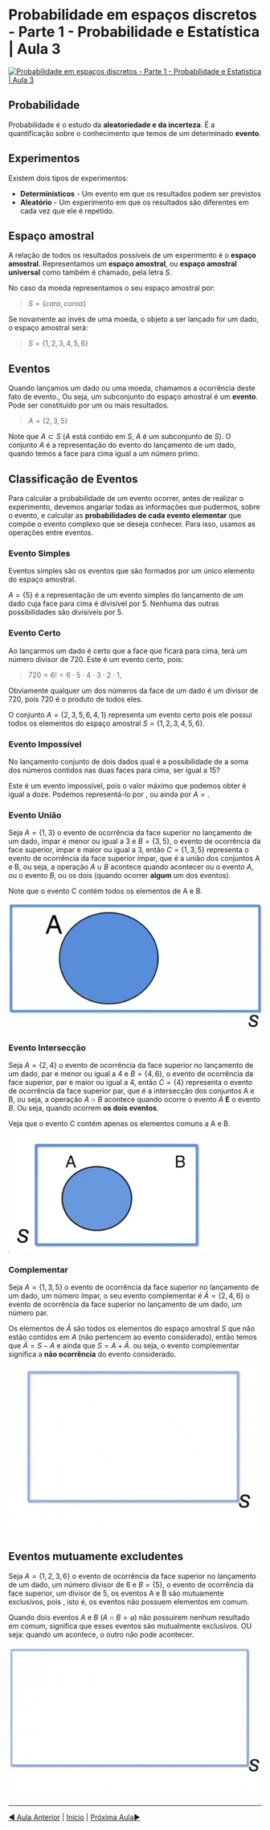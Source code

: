 # Probabilidade em espaços discretos - Parte 1 - Probabilidade e Estatística | Aula 3

[![Probabilidade em espaços discretos - Parte 1 - Probabilidade e Estatística | Aula 3](https://img.youtube.com/vi/MG2C67NTjBk/0.jpg)](https://www.youtube.com/watch?v=MG2C67NTjBk)

## Probabilidade

Probabilidade é o estudo da **aleatoriedade e da incerteza**. É a quantificação sobre o conhecimento que temos de um determinado **evento**.

## Experimentos

Existem dois tipos de experimentos:

* **Determinísticos** - Um evento em que os resultados podem ser previstos
* **Aleatório** - Um experimento em que os resultados são diferentes em cada vez que ele é repetido.

## Espaço amostral

A relação de todos os resultados possíveis de um experimento é o **espaço amostral**. Representamos um **espaço amostral**, ou **espaço amostral universal** como também é chamado, pela letra $S$. 

No caso da moeda representamos o seu espaço amostral por:

> $S = \{ cara, coroa \}$

Se novamente ao invés de uma moeda, o objeto a ser lançado for um dado, o espaço amostral será:

> $S = \{ 1, 2, 3, 4, 5, 6 \}$

## Eventos

Quando lançamos um dado ou uma moeda, chamamos a ocorrência deste fato de evento., Ou seja, um subconjunto do espaço amostral é um **evento**. Pode ser constituído por um ou mais resultados.

> $A = \{ 2, 3, 5 \}$

Note que $A \subset S$ ($A$ está contido em $S$, $A$ é um subconjunto de $S$). O conjunto $A$ é a representação do evento do lançamento de um dado, quando temos a face para cima igual a um número primo.

## Classificação de Eventos

Para calcular a probabilidade de um evento ocorrer, antes de realizar o experimento, devemos angariar todas as informações que pudermos, sobre o evento, e calcular as **probabilidades de cada evento elementar** que compõe o evento complexo que se deseja conhecer. Para isso, usamos as operações entre eventos.

### Evento Simples

Eventos simples são os eventos que são formados por um único elemento do espaço amostral.

$A = \{ 5 \}$ é a representação de um evento simples do lançamento de um dado cuja face para cima é divisível por 5. Nenhuma das outras possibilidades são divisíveis por 5.

### Evento Certo

Ao lançarmos um dado é certo que a face que ficará para cima, terá um número divisor de 720. Este é um evento certo, pois:

> $720 = 6! = 6 \cdot 5 \cdot 4 \cdot 3 \cdot 2 \cdot 1$,

Obviamente qualquer um dos números da face de um dado é um divisor de 720, pois 720 é o produto de todos eles.

O conjunto $A = \{ 2, 3, 5, 6, 4, 1 \}$ representa um evento certo pois ele possui todos os elementos do espaço amostral $S = \{ 1, 2, 3, 4, 5, 6 \}$.

### Evento Impossível

No lançamento conjunto de dois dados qual é a possibilidade de a soma dos números contidos nas duas faces para cima, ser igual a 15?

Este é um evento impossível, pois o valor máximo que podemos obter é igual a doze. Podemos representá-lo por , ou ainda por $A = {}$.

### Evento União

Seja $A = \{ 1, 3 \}$ o evento de ocorrência da face superior no lançamento de um dado, ímpar e menor ou igual a 3 e $B = \{ 3, 5 \}$, o evento de ocorrência da face superior, ímpar e maior ou igual a 3, então $C = \{ 1, 3, 5 \}$ representa o evento de ocorrência da face superior ímpar, que é a união dos conjuntos A e B, ou seja, a operação $A \cup B$ acontece quando acontecer ou o evento $A$, ou o evento $B$, ou os dois (quando ocorrer **algum** um dos eventos).

Note que o evento C contém todos os elementos de A e B.

![Evento união](images/aula-01/evento-uniao.gif)

### Evento Intersecção

Seja $A = \{ 2, 4 \}$ o evento de ocorrência da face superior no lançamento de um dado, par e menor ou igual a 4 e $B = \{ 4, 6 \}$, o evento de ocorrência da face superior, par e maior ou igual a 4, então $C = \{ 4 \}$ representa o evento de ocorrência da face superior par, que é a intersecção dos conjuntos A e B, ou seja, a operação $A \cap B$ acontece quando ocorre o evento $A$ **E** o evento $B$. Ou seja, quando ocorrem **os dois eventos**.

Veja que o evento C contém apenas os elementos comuns a A e B.

![Evento - Intersecao](images/aula-01/evento-intersecao.gif)

### Complementar

Seja $A = \{ 1, 3, 5 \}$ o evento de ocorrência da face superior no lançamento de um dado, um número ímpar, o seu evento complementar é $\bar A = \{ 2, 4, 6 \}$ o evento de ocorrência da face superior no lançamento de um dado, um número par.

Os elementos de $\bar A$ são todos os elementos do espaço amostral $S$ que não estão contidos em $A$ (não pertencem ao evento considerado), então temos que $\bar A = S - A$ e ainda que $S = A + \bar A$. ou seja, o evento complementar significa a **não ocorrência** do evento considerado.

![Evento - Complementar](images/aula-01/evento-complementar.gif)

## Eventos mutuamente excludentes

Seja $A = \{ 1, 2, 3, 6 \}$ o evento de ocorrência da face superior no lançamento de um dado, um número divisor de 6 e $B = \{ 5 \}$, o evento de ocorrência da face superior, um divisor de 5, os eventos A e B são mutuamente exclusivos, pois , isto é, os eventos não possuem elementos em comum.

Quando dois eventos $A$ e $B$ ($A \cap B = \varnothing$) não possuirem nenhum resultado em comum, significa que esses eventos são mutualmente exclusivos. OU seja: quando um acontece, o outro não pode acontecer.

![Eventos Mutualmente Excludentes](images/aula-01/evento-excludente.gif)

---
[&#9668; Aula Anterior](README.md) | [Início](README.md) | [Próxima Aula&#9658;](aula-04.md)